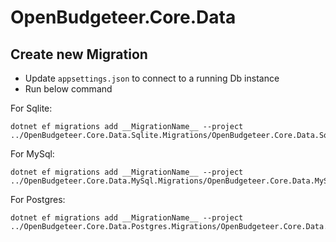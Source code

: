 # OpenBudgeteer.Core.Data

## Create new Migration

- Update `appsettings.json` to connect to a running Db instance
- Run below command

For Sqlite:
```shell
dotnet ef migrations add __MigrationName__ --project ../OpenBudgeteer.Core.Data.Sqlite.Migrations/OpenBudgeteer.Core.Data.Sqlite.Migrations.csproj
```

For MySql:
```shell
dotnet ef migrations add __MigrationName__ --project ../OpenBudgeteer.Core.Data.MySql.Migrations/OpenBudgeteer.Core.Data.MySql.Migrations.csproj
```

For Postgres:
```shell
dotnet ef migrations add __MigrationName__ --project ../OpenBudgeteer.Core.Data.Postgres.Migrations/OpenBudgeteer.Core.Data.Postgres.Migrations.csproj
```